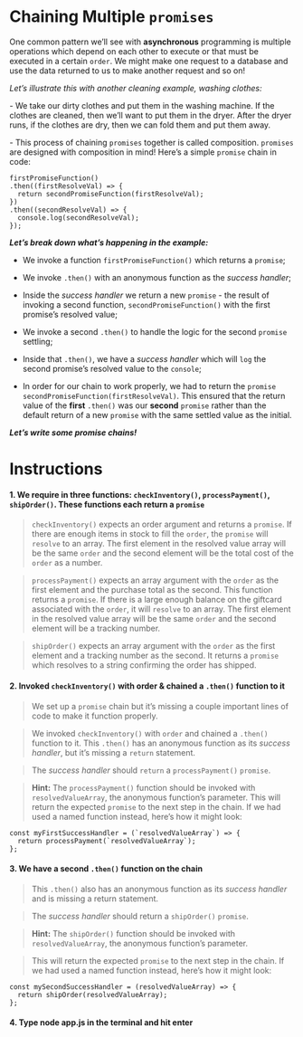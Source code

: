 # **Chaining Multiple `promises`**

One common pattern we’ll see with **asynchronous** programming is multiple operations which depend on each other to execute or that must be executed in a certain `order`. We might make one request to a database and use the data returned to us to make another request and so on!

_Let’s illustrate this with another cleaning example, washing clothes:_

_-_ We take our dirty clothes and put them in the washing machine. If the clothes are cleaned, then we’ll want to put them in the dryer. After the dryer runs, if the clothes are dry, then we can fold them and put them away.

_-_ This process of chaining `promises` together is called composition. `promises` are designed with composition in mind! Here’s a simple `promise` chain in code:


```
firstPromiseFunction()
.then((firstResolveVal) => {
  return secondPromiseFunction(firstResolveVal);
})
.then((secondResolveVal) => {
  console.log(secondResolveVal);
});
```

***Let’s break down what’s happening in the example:***

- We invoke a function `firstPromiseFunction()` which returns a `promise`;

- We invoke `.then()` with an anonymous function as the _success handler_;

- Inside the _success handler_ we return a new `promise` - the result of invoking a second function, `secondPromiseFunction()` with the first promise’s resolved value;

- We invoke a second `.then()` to handle the logic for the second `promise` settling;

- Inside that `.then()`, we have a _success handler_ which will `log` the second promise’s resolved value to the `console`;

- In order for our chain to work properly, we had to return the `promise` `secondPromiseFunction(firstResolveVal)`. This ensured that the return value of the **first** `.then()` was our **second** `promise` rather than the default return of a new `promise` with the same settled value as the initial.


***Let’s write some promise chains!***


# **Instructions**

#### **1. We require in three functions: `checkInventory()`, `processPayment()`, `shipOrder()`. These functions each return a `promise`**

> `checkInventory()` expects an order argument and returns a `promise`. If there are enough items in stock to fill the `order`, the `promise` will `resolve` to an array. The first element in the resolved value array will be the same `order` and the second element will be the total cost of the `order` as a number.

> `processPayment()` expects an array argument with the `order` as the first element and the purchase total as the second. This function returns a `promise`. If there is a large enough balance on the giftcard associated with the `order`, it will `resolve` to an array. The first element in the resolved value array will be the same `order` and the second element will be a tracking number.

> `shipOrder()` expects an array argument with the `order` as the first element and a tracking number as the second. It returns a `promise` which resolves to a string confirming the order has shipped.


#### **2. Invoked `checkInventory()` with order & chained a `.then()` function to it**


> We set up a `promise` chain but it’s missing a couple important lines of code to make it function properly.

> We invoked `checkInventory()` with `order` and chained a `.then()` function to it. This `.then()` has an anonymous function as its _success handler_, but it’s missing a `return` statement.

> The _success handler_ should `return` a `processPayment()` `promise`.

> **Hint:**
The `processPayment()` function should be invoked with `resolvedValueArray`, the anonymous function’s parameter. This will return the expected `promise` to the next step in the chain.
If we had used a named function instead, here’s how it might look:

```
const myFirstSuccessHandler = (`resolvedValueArray`) => {
  return processPayment(`resolvedValueArray`);
};
```

#### **3. We have a second `.then()` function on the chain**

> This `.then()` also has an anonymous function as its _success handler_ and is missing a return statement.

> The _success handler_ should return a `shipOrder()` `promise`.

>**Hint:**
The `shipOrder()` function should be invoked with `resolvedValueArray`, the anonymous function’s parameter. 

>This will return the expected `promise` to the next step in the chain. 
If we had used a named function instead, here’s how it might look:

```
const mySecondSuccessHandler = (resolvedValueArray) => {
  return shipOrder(resolvedValueArray);
};
```

#### **4. Type node app.js in the terminal and hit enter**